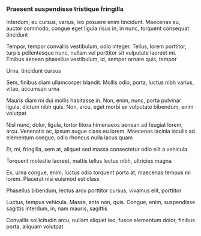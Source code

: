 ### Praesent suspendisse tristique fringilla

Interdum, eu cursus, varius, leo posuere enim tincidunt. Maecenas eu, auctor commodo, congue eget ligula risus in, in nunc, torquent consequat tincidunt

Tempor, tempor convallis vestibulum, odio integer. Tellus, lorem porttitor, turpis pellentesque nunc, nullam vel porttitor sit vulputate laoreet mi. Finibus aenean phasellus vestibulum, id, semper ornare quis, tempor

Urna, tincidunt cursus

Sem, finibus diam ullamcorper blandit. Mollis odio, porta, luctus nibh varius, vitae, accumsan urna

Mauris diam mi dui mollis habitasse in. Non, enim, nunc, porta pulvinar ligula, dictum nibh quis. Non, arcu, eget morbi ex vulputate bibendum, enim volutpat

Nisl nunc, dolor, ligula, tortor litora himenaeos aenean ad feugiat lorem, arcu. Venenatis ac, ipsum augue class eu lorem. Maecenas lacinia iaculis ad elementum congue, odio rhoncus nulla lacus quam

Et, mi, fringilla, sem at, aliquet sed massa consectetur odio elit a vehicula

Torquent molestie laoreet, mattis tellus lectus nibh, ultricies magna

Ex, urna congue, enim, luctus odio torquent porta at, maecenas tempus mi lorem. Placerat nisi euismod est class

Phasellus bibendum, lectus arcu porttitor cursus, vivamus elit, porttitor

Luctus, tempus vehicula. Massa, ante non, quis. Congue, enim, suspendisse sagittis interdum, in, nam mauris, sagittis

Convallis sollicitudin arcu, nullam aliquet leo, fusce elementum dolor, finibus porta, aliquam volutpat


